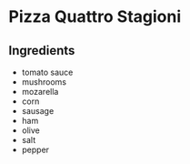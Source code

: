 # Pizza Quattro Stagioni

## Ingredients
- tomato sauce
- mushrooms
- mozarella
- corn
- sausage
- ham
- olive
- salt
- pepper